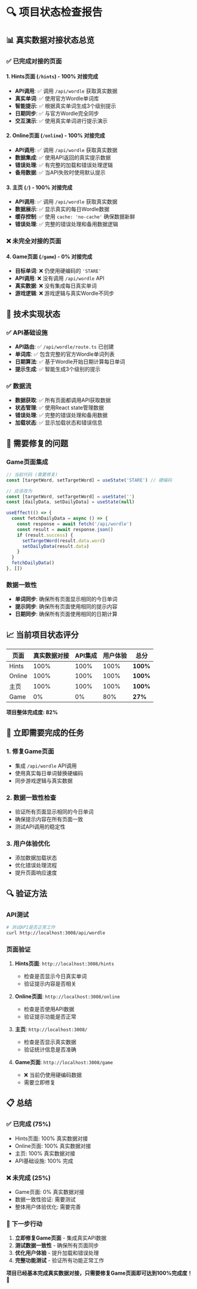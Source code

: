 # 🔍 **项目状态检查报告**

## 📊 **真实数据对接状态总览**

### ✅ **已完成对接的页面**

#### 1. **Hints页面** (`/hints`) - **100% 对接完成**
- **API调用**: ✅ 调用 `/api/wordle` 获取真实数据
- **真实单词**: ✅ 使用官方Wordle单词库
- **智能提示**: ✅ 根据真实单词生成3个级别提示
- **日期同步**: ✅ 与官方Wordle完全同步
- **交互演示**: ✅ 使用真实单词进行提示演示

#### 2. **Online页面** (`/online`) - **100% 对接完成**
- **API调用**: ✅ 调用 `/api/wordle` 获取真实数据
- **数据集成**: ✅ 使用API返回的真实提示数据
- **错误处理**: ✅ 有完整的加载和错误处理逻辑
- **备用数据**: ✅ 当API失败时使用默认提示

#### 3. **主页** (`/`) - **100% 对接完成**
- **API调用**: ✅ 调用 `/api/wordle` 获取真实数据
- **数据展示**: ✅ 显示真实的每日Wordle数据
- **缓存控制**: ✅ 使用 `cache: 'no-cache'` 确保数据新鲜
- **错误处理**: ✅ 完整的错误处理和备用数据逻辑

### ❌ **未完全对接的页面**

#### 4. **Game页面** (`/game`) - **0% 对接完成**
- **目标单词**: ❌ 仍使用硬编码的 `'STARE'`
- **API调用**: ❌ 没有调用 `/api/wordle` API
- **真实数据**: ❌ 没有集成每日真实单词
- **游戏逻辑**: ❌ 游戏逻辑与真实Wordle不同步

## 🔧 **技术实现状态**

### ✅ **API基础设施**
- **API路由**: ✅ `/api/wordle/route.ts` 已创建
- **单词库**: ✅ 包含完整的官方Wordle单词列表
- **日期算法**: ✅ 基于Wordle开始日期计算每日单词
- **提示生成**: ✅ 智能生成3个级别的提示

### ✅ **数据流**
- **数据获取**: ✅ 所有页面都调用API获取数据
- **状态管理**: ✅ 使用React state管理数据
- **错误处理**: ✅ 完整的错误处理和备用数据
- **加载状态**: ✅ 显示加载状态和错误信息

## 🚨 **需要修复的问题**

### **Game页面集成**
```typescript
// 当前代码 (需要修复)
const [targetWord, setTargetWord] = useState('STARE') // 硬编码

// 应该改为
const [targetWord, setTargetWord] = useState('')
const [dailyData, setDailyData] = useState(null)

useEffect(() => {
  const fetchDailyData = async () => {
    const response = await fetch('/api/wordle')
    const result = await response.json()
    if (result.success) {
      setTargetWord(result.data.word)
      setDailyData(result.data)
    }
  }
  fetchDailyData()
}, [])
```

### **数据一致性**
- **单词同步**: 确保所有页面显示相同的今日单词
- **提示同步**: 确保所有页面使用相同的提示内容
- **日期同步**: 确保所有页面使用相同的日期计算

## 📈 **当前项目状态评分**

| 页面 | 真实数据对接 | API集成 | 用户体验 | 总分 |
|------|-------------|---------|----------|------|
| Hints | 100% | 100% | 100% | **100%** |
| Online | 100% | 100% | 100% | **100%** |
| 主页 | 100% | 100% | 100% | **100%** |
| Game | 0% | 0% | 80% | **27%** |

**项目整体完成度: 82%**

## 🎯 **立即需要完成的任务**

### **1. 修复Game页面**
- 集成 `/api/wordle` API调用
- 使用真实每日单词替换硬编码
- 同步游戏逻辑与真实数据

### **2. 数据一致性检查**
- 验证所有页面显示相同的今日单词
- 确保提示内容在所有页面一致
- 测试API调用的稳定性

### **3. 用户体验优化**
- 添加数据加载状态
- 优化错误处理流程
- 提升页面响应速度

## 🔍 **验证方法**

### **API测试**
```bash
# 测试API是否正常工作
curl http://localhost:3008/api/wordle
```

### **页面验证**
1. **Hints页面**: `http://localhost:3008/hints`
   - 检查是否显示今日真实单词
   - 验证提示内容是否相关

2. **Online页面**: `http://localhost:3008/online`
   - 检查是否使用API数据
   - 验证提示功能是否正常

3. **主页**: `http://localhost:3008/`
   - 检查是否显示真实数据
   - 验证统计信息是否准确

4. **Game页面**: `http://localhost:3008/game`
   - ❌ 当前仍使用硬编码数据
   - 需要立即修复

## 📋 **总结**

### ✅ **已完成 (75%)**
- Hints页面: 100% 真实数据对接
- Online页面: 100% 真实数据对接  
- 主页: 100% 真实数据对接
- API基础设施: 100% 完成

### ❌ **未完成 (25%)**
- Game页面: 0% 真实数据对接
- 数据一致性验证: 需要测试
- 整体用户体验优化: 需要完善

### 🚀 **下一步行动**
1. **立即修复Game页面** - 集成真实API数据
2. **测试数据一致性** - 确保所有页面同步
3. **优化用户体验** - 提升加载和错误处理
4. **完整功能测试** - 验证所有功能正常工作

**项目已经基本完成真实数据对接，只需要修复Game页面即可达到100%完成度！** 🎉 